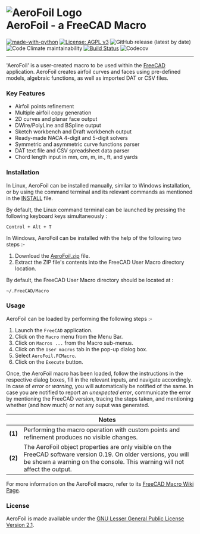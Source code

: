 # ![AeroFoil Logo](https://raw.githubusercontent.com/melwyncarlo/AeroFoil/main/AeroFoil_UI_Files/AeroFoil.png)<br>AeroFoil - a FreeCAD Macro

[![made-with-python](https://img.shields.io/badge/Made%20with-Python-1f425f.svg)](https://www.python.org/)
[![License: AGPL v3](https://img.shields.io/github/license/melwyncarlo/AeroFoil)](https://github.com/melwyncarlo/AeroFoil/blob/main/LICENSE)
![GitHub release (latest by date)](https://img.shields.io/github/v/release/melwyncarlo/AeroFoil)
![Code Climate maintainability](https://img.shields.io/codeclimate/maintainability/melwyncarlo/AeroFoil)
[![Build Status](https://travis-ci.com/melwyncarlo/AeroFoil.svg?branch=main)](https://travis-ci.com/melwyncarlo/AeroFoil)
![Codecov](https://img.shields.io/codecov/c/github/melwyncarlo/AeroFoil)

----

'AeroFoil' is a user-created macro to be used within the [FreeCAD](https://www.freecadweb.org/) application.
AeroFoil creates airfoil curves and faces using pre-defined models, algebraic functions, 
as well as imported DAT or CSV files.

### Key Features
* Airfoil points refinement
* Multiple airfoil copy generation
* 2D curves and planar face output
* DWire/PolyLine and BSpline output
* Sketch workbench and Draft workbench output
* Ready-made NACA 4-digit and 5-digit solvers
* Symmetric and asymmetric curve functions parser
* DAT text file and CSV spreadsheet data parser
* Chord length input in mm, cm, m, in., ft, and yards

### Installation
In Linux, AeroFoil can be installed manually, similar to Windows installation, or by using the command terminal and its relevant commands as mentioned in the [INSTALL](https://github.com/melwyncarlo/AeroFoil/blob/main/INSTALL.sh) file.

By default, the Linux command terminal can be launched by pressing the following keyboard keys simultaneously :
```
Control + Alt + T
```

In Windows, AeroFoil can be installed with the help of the following two steps :-
1. Download the [AeroFoil.zip](https://github.com/melwyncarlo/AeroFoil/blob/main/AeroFoil.zip) file.
2. Extract the ZIP file's contents into the FreeCAD User Macro directory location.

By default, the FreeCAD User Macro directory should be located at :
```
~/.FreeCAD/Macro
```

### Usage
AeroFoil can be loaded by performing the following steps :-
1. Launch the `FreeCAD` application.
2. Click on the `Macro` menu from the Menu Bar.
3. Click on `Macros ...` from the Macro sub-menus.
4. Click on the `User macros` tab in the pop-up dialog box.
5. Select `AeroFoil.FCMacro`.
6. Click on the `Execute` button.

Once, the AeroFoil macro has been loaded, follow the instructions in the respective dialog boxes, fill in the relevant inputs, and navigate accordingly. In case of *error* or *warning*, you will automatically be notified of the same. In case you are notified to report an *unexpected error*, communicate the error by mentioning the FreeCAD version, tracing the steps taken, and mentioning whether (and how much) or not any ouput was generated.


|   | **Notes** |
| ------------- | ------------- |
| **(1)**  | Performing the macro operation with custom points and refinement produces no visible changes.  |
| **(2)**  | The AeroFoil object properties are only visible on the FreeCAD software version 0.19. On older versions, you will be shown a warning on the console. This warning will not affect the output.  |

For more information on the AeroFoil macro, refer to its [FreeCAD Macro Wiki Page](http://www.freecadweb.org/wiki/index.php?title=Macro_AeroFoil).

### License
AeroFoil is made available under the [GNU Lesser General Public License Version 2.1](https://github.com/melwyncarlo/AeroFoil/blob/main/LICENSE).
